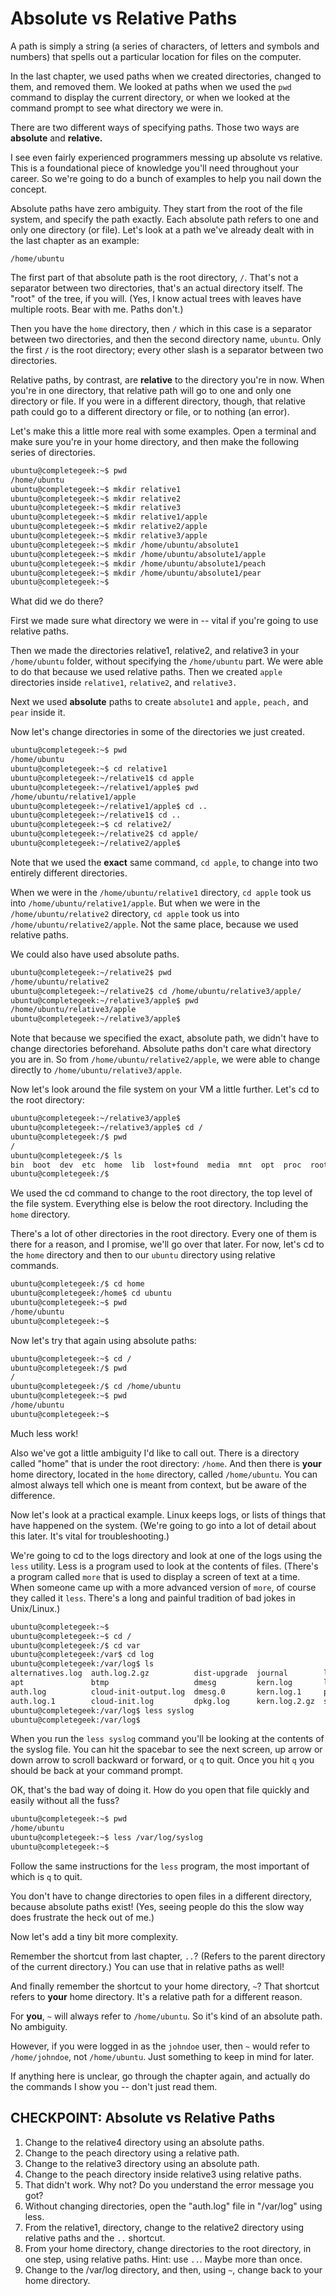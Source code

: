 # Absolute vs Relative Paths

A path is simply a string (a series of characters, of letters and symbols and numbers) that spells out a particular location for files on the computer.

In the last chapter, we used paths when we created directories, changed to them, and removed them. We looked at paths when we used the `pwd` command to display the current directory, or when we looked at the command prompt to see what directory we were in.

There are two different ways of specifying paths. Those two ways are **absolute** and **relative.**

I see even fairly experienced programmers messing up absolute vs relative. This is a foundational piece of knowledge you'll need throughout your career. So we're going to do a bunch of examples to help you nail down the concept.

Absolute paths have zero ambiguity. They start from the root of the file system, and specify the path exactly. Each absolute path refers to one and only one directory (or file). Let's look at a path we've already dealt with in the last chapter as an example:

`/home/ubuntu`

The first part of that absolute path is the root directory, `/`. That's not a separator between two directories, that's an actual directory itself. The "root" of the tree, if you will. (Yes, I know actual trees with leaves have multiple roots. Bear with me. Paths don't.)

Then you have the `home` directory, then `/` which in this case is a separator between two directories, and then the second directory name, `ubuntu`. Only the first `/` is the root directory; every other slash is a separator between two directories.

Relative paths, by contrast, are **relative** to the directory you're in now. When you're in one directory, that relative path will go to one and only one directory or file. If you were in a different directory, though, that relative path could go to a different directory or file, or to nothing (an error).

Let's make this a little more real with some examples. Open a terminal and make sure you're in your home directory, and then make the following series of directories.

```bash
ubuntu@completegeek:~$ pwd
/home/ubuntu
ubuntu@completegeek:~$ mkdir relative1
ubuntu@completegeek:~$ mkdir relative2
ubuntu@completegeek:~$ mkdir relative3
ubuntu@completegeek:~$ mkdir relative1/apple
ubuntu@completegeek:~$ mkdir relative2/apple
ubuntu@completegeek:~$ mkdir relative3/apple
ubuntu@completegeek:~$ mkdir /home/ubuntu/absolute1
ubuntu@completegeek:~$ mkdir /home/ubuntu/absolute1/apple
ubuntu@completegeek:~$ mkdir /home/ubuntu/absolute1/peach
ubuntu@completegeek:~$ mkdir /home/ubuntu/absolute1/pear
ubuntu@completegeek:~$
```

What did we do there?

First we made sure what directory we were in -- vital if you're going to use relative paths.

Then we made the directories relative1, relative2, and relative3 in your `/home/ubuntu` folder, without specifying the `/home/ubuntu` part. We were able to do that because we used relative paths. Then we created `apple` directories inside `relative1`, `relative2`, and `relative3.`

Next we used **absolute** paths to create `absolute1` and `apple,` `peach,` and `pear` inside it.

Now let's change directories in some of the directories we just created.

```bash
ubuntu@completegeek:~$ pwd
/home/ubuntu
ubuntu@completegeek:~$ cd relative1
ubuntu@completegeek:~/relative1$ cd apple
ubuntu@completegeek:~/relative1/apple$ pwd
/home/ubuntu/relative1/apple
ubuntu@completegeek:~/relative1/apple$ cd ..
ubuntu@completegeek:~/relative1$ cd ..
ubuntu@completegeek:~$ cd relative2/
ubuntu@completegeek:~/relative2$ cd apple/
ubuntu@completegeek:~/relative2/apple$
```

Note that we used the **exact** same command, `cd apple`, to change into two entirely different directories.

When we were in the `/home/ubuntu/relative1` directory, `cd apple` took us into `/home/ubuntu/relative1/apple`. But when we were in the `/home/ubuntu/relative2` directory, `cd apple` took us into `/home/ubuntu/relative2/apple`. Not the same place, because we used relative paths.

We could also have used absolute paths.

```bash
ubuntu@completegeek:~/relative2$ pwd
/home/ubuntu/relative2
ubuntu@completegeek:~/relative2$ cd /home/ubuntu/relative3/apple/
ubuntu@completegeek:~/relative3/apple$ pwd
/home/ubuntu/relative3/apple
ubuntu@completegeek:~/relative3/apple$
```

Note that because we specified the exact, absolute path, we didn't have to change directories beforehand. Absolute paths don't care what directory you are in. So from `/home/ubuntu/relative2/apple`, we were able to change directly to `/home/ubuntu/relative3/apple`.

Now let's look around the file system on your VM a little further. Let's cd to the root directory:

```bash
ubuntu@completegeek:~/relative3/apple$
ubuntu@completegeek:~/relative3/apple$ cd /
ubuntu@completegeek:/$ pwd
/
ubuntu@completegeek:/$ ls
bin  boot  dev  etc  home  lib  lost+found  media  mnt  opt  proc  root  run  sbin  snap  srv  sys  tmp  usr  var
ubuntu@completegeek:/$
```

We used the cd command to change to the root directory, the top level of the file system. Everything else is below the root directory. Including the `home` directory.

There's a lot of other directories in the root directory. Every one of them is there for a reason, and I promise, we'll go over that later. For now, let's cd to the `home` directory and then to our `ubuntu` directory using relative commands.

```bash
ubuntu@completegeek:/$ cd home
ubuntu@completegeek:/home$ cd ubuntu
ubuntu@completegeek:~$ pwd
/home/ubuntu
ubuntu@completegeek:~$
```

Now let's try that again using absolute paths:

```bash
ubuntu@completegeek:~$ cd /
ubuntu@completegeek:/$ pwd
/
ubuntu@completegeek:/$ cd /home/ubuntu
ubuntu@completegeek:~$ pwd
/home/ubuntu
ubuntu@completegeek:~$
```

Much less work!

Also we've got a little ambiguity I'd like to call out. There is a directory called "home" that is under the root directory: `/home`. And then there is **your** home directory, located in the `home` directory, called `/home/ubuntu`. You can almost always tell which one is meant from context, but be aware of the difference.

Now let's look at a practical example. Linux keeps logs, or lists of things that have happened on the system. (We're going to go into a lot of detail about this later. It's vital for troubleshooting.)

We're going to cd to the logs directory and look at one of the logs using the `less` utility. Less is a program used to look at the contents of files. (There's a program called `more` that is used to display a screen of text at a time. When someone came up with a more advanced version of `more`, of course they called it `less`. There's a long and painful tradition of bad jokes in Unix/Linux.)

```bash
ubuntu@completegeek:~$
ubuntu@completegeek:~$ cd /
ubuntu@completegeek:/$ cd var
ubuntu@completegeek:/var$ cd log
ubuntu@completegeek:/var/log$ ls
alternatives.log  auth.log.2.gz          dist-upgrade  journal        landscape  syslog.1              wtmp
apt               btmp                   dmesg         kern.log       lastlog    syslog.2.gz
auth.log          cloud-init-output.log  dmesg.0       kern.log.1     private    ubuntu-advantage.log
auth.log.1        cloud-init.log         dpkg.log      kern.log.2.gz  syslog     unattended-upgrades
ubuntu@completegeek:/var/log$ less syslog
ubuntu@completegeek:/var/log$
```

When you run the `less syslog` command you'll be looking at the contents of the syslog file. You can hit the spacebar to see the next screen, up arrow or down arrow to scroll backward or forward, or `q` to quit. Once you hit `q` you should be back at your command prompt.

OK, that's the bad way of doing it. How do you open that file quickly and easily without all the fuss?

```bash
ubuntu@completegeek:~$ pwd
/home/ubuntu
ubuntu@completegeek:~$ less /var/log/syslog
ubuntu@completegeek:~$
```

Follow the same instructions for the `less` program, the most important of which is `q` to quit.

You don't have to change directories to open files in a different directory, because absolute paths exist! (Yes, seeing people do this the slow way does frustrate the heck out of me.)

Now let's add a tiny bit more complexity.

Remember the shortcut from last chapter, `..`? (Refers to the parent directory of the current directory.) You can use that in relative paths as well!

And finally remember the shortcut to your home directory, `~`? That shortcut refers to **your** home directory. It's a relative path for a different reason.

For **you**, `~` will always refer to `/home/ubuntu`. So it's kind of an absolute path. No ambiguity.

However, if you were logged in as the `johndoe` user, then `~` would refer to `/home/johndoe`, not `/home/ubuntu`. Just something to keep in mind for later.

If anything here is unclear, go through the chapter again, and actually do the commands I show you -- don't just read them.

## CHECKPOINT: Absolute vs Relative Paths

1. Change to the relative4 directory using an absolute paths.
2. Change to the peach directory using a relative path.
3. Change to the relative3 directory using an absolute path.
4. Change to the peach directory inside relative3 using relative paths.
5. That didn't work. Why not? Do you understand the error message you got?
6. Without changing directories, open the "auth.log" file in "/var/log" using less.
7. From the relative1, directory, change to the relative2 directory using relative paths and the `..` shortcut.
8. From your home directory, change directories to the root directory, in one step, using relative paths. Hint: use `..`. Maybe more than once.
9. Change to the /var/log directory, and then, using `~`, change back to your home directory.
